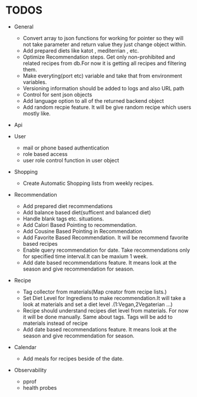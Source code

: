 # TODOS
* General
	- Convert array to json functions for working for pointer so they will not take parameter and return value they just change object within.
	- Add prepared diets like katot , mediterrian , etc.
	- Optimize Recommendation steps. Get only non-prohibited and related recipes from db.For now it is getting all recipes and filtering them.
	- Make everyting(port etc) variable and take that from environment variables.
	- Versioning information should be added to logs and also URL path
	- Control for sent json objects
	- Add language option to all of the returned backend object
	- Add random recpie feature. It will be give random recipe which users mostly like.
* Api
* User
	- mail or phone based authentication
	- role based access
	- user role control function in user object
* Shopping
	- Create Automatic Shopping lists from weekly recipes.
* Recommendation
	- Add prepared diet recommendations
	- Add balance based diet(sufficent and balanced diet)
	- Handle blank tags etc. situations. 
	- Add Calori Based Pointing to recommendation.
	- Add Cousine Based Pointing in Recommendation
	- Add Favorite Based Recommendation. It will be recommend favorite based recipes
	- Enable query recommendation for date. Take recommendations only for specified time interval.It can be maxium 1 week.
	- Add  date based recommendations feature. It means look at the season and give recommendation for season.
* Recipe
	- Tag collector from materials(Map creator from recipe lists.)
	- Set Diet Level for Ingrediens to make recommendation.It will take a look at materials and set a diet level .(1:Vegan,2Vegaterian ...)
	- Recipe should understand recipes diet level from materials. For now it will be done manually. Same about tags. Tags will be add to materials instead of recipe
	- Add  date based recommendations feature. It means look at the season and give recommendation for season.
* Calendar
	- Add meals for recipes beside of the date.
	
* Observability
	- pprof
	- health probes